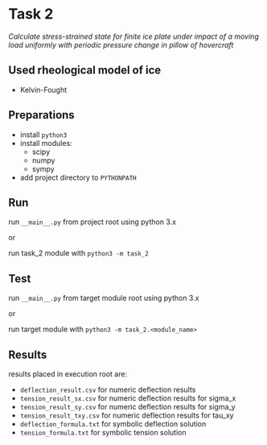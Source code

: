 # Task 2

_Calculate stress-strained state for finite ice plate under impact of a moving load uniformly with periodic pressure change in pillow of hovercraft_

## Used rheological model of ice
* Kelvin-Fought

## Preparations
* install `python3`
* install modules:
    * scipy
    * numpy
    * sympy
* add project directory to `PYTHONPATH`

## Run
run `__main__.py` from project root using python 3.x

or

run task_2 module with `python3 -m task_2`

## Test
run `__main__.py` from target module root using python 3.x

or

run target module with `python3 -m task_2.<module_name>`

## Results

results placed in execution root are:

* `deflection_result.csv` for numeric deflection results
* `tension_result_sx.csv` for numeric deflection results for sigma_x
* `tension_result_sy.csv` for numeric deflection results for sigma_y
* `tension_result_txy.csv` for numeric deflection results for tau_xy
* `deflection_formula.txt` for symbolic deflection solution
* `tension_formula.txt` for symbolic tension solution


